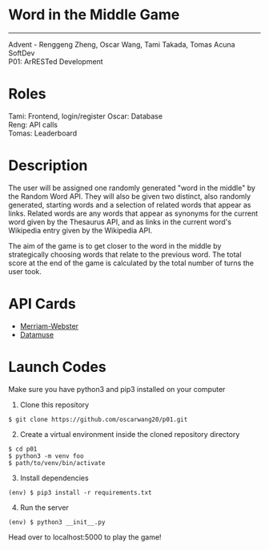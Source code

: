 # Word in the Middle Game
---
Advent - Renggeng Zheng, Oscar Wang, Tami Takada, Tomas Acuna  
SoftDev  
P01: ArRESTed Development  

# Roles
Tami: Frontend, login/register 
Oscar: Database  
Reng: API calls  
Tomas: Leaderboard  

# Description
The user will be assigned one randomly generated "word in the
middle" by the Random Word API. They will also be given two distinct, also
randomly generated, starting words and a selection of related words that appear as links.
Related words are any words that appear as synonyms for the current word given by the
Thesaurus API, and as links in the current word's Wikipedia entry given by the Wikipedia API.

The aim of the game is to get closer to the word in the middle by strategically choosing words
that relate to the previous word. The total score at the end of the
game is calculated by
the total number of turns the user took.

# API Cards
- [Merriam-Webster](https://github.com/stuy-softdev/notes-and-code/blob/main/api_kb/411_on_MerriamWebster.md)
- [Datamuse](https://github.com/stuy-softdev/notes-and-code/blob/main/api_kb/411_on_Datamuse.md)

# Launch Codes
Make sure you have python3 and pip3 installed on your computer

1. Clone this repository
```
$ git clone https://github.com/oscarwang20/p01.git
```

2. Create a virtual environment inside the cloned repository directory
```
$ cd p01
$ python3 -m venv foo
$ path/to/venv/bin/activate
```

3. Install dependencies
```
(env) $ pip3 install -r requirements.txt
```

4. Run the server
```
(env) $ python3 __init__.py
```

Head over to localhost:5000 to play the game!
